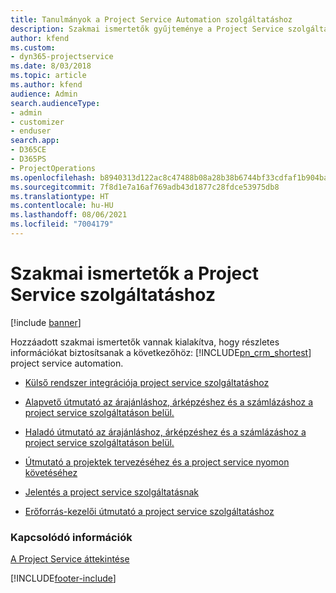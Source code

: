 ```yaml
---
title: Tanulmányok a Project Service Automation szolgáltatáshoz
description: Szakmai ismertetők gyűjteménye a Project Service szolgáltatáshoz
author: kfend
ms.custom:
- dyn365-projectservice
ms.date: 8/03/2018
ms.topic: article
ms.author: kfend
audience: Admin
search.audienceType:
- admin
- customizer
- enduser
search.app:
- D365CE
- D365PS
- ProjectOperations
ms.openlocfilehash: b8940313d122ac8c47488b08a28b38b6744bf33cdfaf1b904ba184bd9956c369
ms.sourcegitcommit: 7f8d1e7a16af769adb43d1877c28fdce53975db8
ms.translationtype: HT
ms.contentlocale: hu-HU
ms.lasthandoff: 08/06/2021
ms.locfileid: "7004179"
---
```

# <a name="white-papers-for-project-service"></a>Szakmai ismertetők a Project Service szolgáltatáshoz

[!include [banner](../includes/psa-now-project-operations.md)]

Hozzáadott szakmai ismertetők vannak kialakítva, hogy részletes információkat biztosítsanak a következőhöz: [!INCLUDE[pn_crm_shortest](../includes/pn-crm-shortest.md)] project service automation.

-   [Külső rendszer integrációja project service szolgáltatáshoz](https://go.microsoft.com/fwlink/?LinkId=825445)

-   [Alapvető útmutató az árajánláshoz, árképzéshez és a számlázáshoz a project service szolgáltatáson belül.](https://go.microsoft.com/fwlink/?LinkId=825241)

-   [Haladó útmutató az árajánláshoz, árképzéshez és a számlázáshoz a project service szolgáltatáson belül.](https://go.microsoft.com/fwlink/?LinkId=825242)

-   [Útmutató a projektek tervezéséhez és a project service nyomon követéséhez](https://go.microsoft.com/fwlink/?LinkId=825243)

-   [Jelentés a project service szolgáltatásnak](https://go.microsoft.com/fwlink/?LinkId=825446)

-   [Erőforrás-kezelői útmutató a project service szolgáltatáshoz](https://go.microsoft.com/fwlink/?LinkId=825244)

### <a name="see-also"></a>Kapcsolódó információk
 [A Project Service áttekintése](../psa/overview.md)


[!INCLUDE[footer-include](../includes/footer-banner.md)]